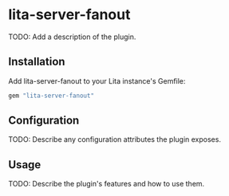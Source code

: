 # lita-server-fanout

TODO: Add a description of the plugin.

## Installation

Add lita-server-fanout to your Lita instance's Gemfile:

``` ruby
gem "lita-server-fanout"
```

## Configuration

TODO: Describe any configuration attributes the plugin exposes.

## Usage

TODO: Describe the plugin's features and how to use them.
